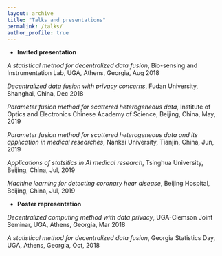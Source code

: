 ```yaml
---
layout: archive
title: "Talks and presentations"
permalink: /talks/
author_profile: true
---
```


- **Invited presentation**

*A statistical method for decentralized data fusion*, Bio-sensing and Instrumentation Lab, UGA, Athens, Georgia, Aug 2018

*Decentralized data fusion with privacy concerns*, Fudan University, Shanghai, China, Dec 2018

*Parameter fusion method for scattered heterogeneous data*, Institute of Optics and Electronics Chinese Academy of Science, Beijing, China, May, 2019

*Parameter fusion method for scattered heterogeneous data and its application in medical researches*, Nankai University, Tianjin, China, Jun, 2019

*Applications of statsitics in AI medical research*, Tsinghua University, Beijing, China, Jul, 2019

*Machine learning for detecting coronary hear disease*, Beijing Hospital, Beijing, China, Jul, 2019

- **Poster representation**

*Decentralized computing method with data privacy*, UGA-Clemson Joint Seminar, UGA, Athens, Georgia, Mar 2018

*A statistical method for decentralized data fusion*, Georgia Statistics Day, UGA, Athens, Georgia, Oct, 2018


